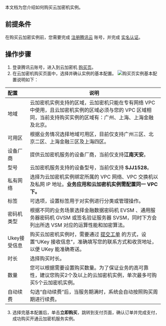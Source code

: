 本文档为您介绍如何购买云加密机实例。

## 前提条件

 在购买云加密实例前，您需要完成 [注册腾讯云](https://cloud.tencent.com/document/product/378/17985) 账号，并完成 [实名认证](https://cloud.tencent.com/document/product/378/3629)。 

## 操作步骤

1. 登录腾讯云账号，进入到云加密机 [购买页](https://buy.cloud.tencent.com/hsm)。
2. 在云加密机购买页面中，选择并确认实例的基本配置。
![](https://main.qcloudimg.com/raw/94bf6b4f953de7ce6e7c8c993593b23d.png)购买页实例基本配置说明如下：
<table>
<thead>
<tr>
<th align="left">配置</th>
<th>说明</th>
</tr>
</thead>
<tbody><tr>
<td align="left">地域</td>
<td>云加密机实例支持的区域，云加密机只能在专有网络 VPC 中使用，且云加密机实例的区域必须与您的 VPC 区域相同，当前支持购买实例的区域有：广州、上海、上海金融及北京。</td>
</tr>
<tr>
<td align="left">可用区</td>
<td>根据业务情况选择地域可用区，目前仅支持广州三区、北京二区、上海金融三区及上海四区。</td>
</tr>
<tr>
<td align="left">设备厂商</td>
<td>提供云加密机服务的设备厂商，当前仅支持<strong>江南天安</strong>。</td>
</tr>
<tr>
<td align="left">型号</td>
<td>云加密机服务支持的设备型号，当前仅支持 <strong>SJJ1528</strong>。</td>
</tr>
<tr>
<td align="left">私有网络</td>
<td>选择为云加密机实例绑定所属的 VPC 网络、VPC 交换机以及私网 IP 地址。<strong>业务应用和云加密机实例需配置同一 VPC 下。</strong></td>
</tr>
<tr>
<td align="left">标签</td>
<td>可选项，设置标签用于对实例进行分类或管理操作。</td>
</tr>
<tr>
<td align="left">密码机类型</td>
<td>根据不同的业务场景选择金融数据密码机  EVSM 、通用服务器密码机 GVSM 或签名验证服务器 SVSM，同时下方会列出所选 VSM 对应的运算性能和加密算法。</td>
</tr>
<tr>
<td align="left">Ukey接受信息</td>
<td>购买云加密机实例时，需要通过 <a href="https://console.cloud.tencent.com/workorder/category?level1_id=517&level2_id=727&source=0&data_title=%E5%85%B6%E4%BB%96%E8%85%BE%E8%AE%AF%E4%BA%91%E4%BA%A7%E5%93%81&level3_id=728&radio_title=%E5%8A%9F%E8%83%BD%E5%92%A8%E8%AF%A2&queue=3&scene_code=17783&step=2">提交工单</a> 的方式，设置“UKey 接收信息”，准确填写您的联系方式和收货地址，以便 UKey 能准确寄送。</td>
</tr>
<tr>
<td align="left">时长</td>
<td>选择购买时长。</td>
</tr>
<tr>
<td align="left">数量</td>
<td>您可以根据需要设置购买数量。为了保证业务的高可靠性，建议您购买2个及以上的云加密机实例，单次最多可购买5个云加密机实例。</td>
</tr>
<tr>
<td align="left">自动续费</td>
<td>勾选“自动续费”后，当服务期满时，系统会自动按照购买周期进行续费。</td>
</tr>
</tbody></table>



3. 选择完基本配置后，单击**立即购买**，跳转到支付页面，确认订单并完成支付，成功购买开通云加密机服务实例。
